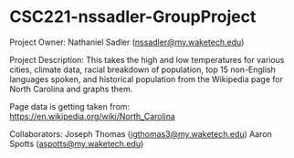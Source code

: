 # CSC221-nssadler-GroupProject

Project Owner: Nathaniel Sadler (nssadler@my.waketech.edu)

Project Description: This takes the high and low temperatures for various cities, climate data, racial breakdown of population, top 15 non-English languages spoken, and historical population from the Wikipedia page for North Carolina and graphs them.

Page data is getting taken from: https://en.wikipedia.org/wiki/North_Carolina

Collaborators: Joseph Thomas (jgthomas3@my.waketech.edu) Aaron Spotts (aspotts@my.waketech.edu)
